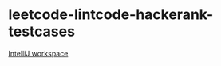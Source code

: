 # leetcode-lintcode-hackerank-testcases
[IntelliJ workspace](https://github.com/ShiyangHuang/leetcode-lintcode-hackerank-testcases/tree/master/leetcode/leetcode/src/com)
